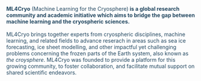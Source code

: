 <div style = "color: #224760">
    <b>ML4Cryo</b> (Machine Learning for the Cryosphere)<b> is a global research community and academic initiative which aims to bridge the gap between machine learning and the cryospheric sciences.</b>
    <br><br>
    ML4Cryo brings together experts from cryospheric disciplines, machine learning, and related fields to advance reserach in areas such as sea ice forecasting, ice sheet modelling, and other impactful yet challenging problems concerning the frozen parts of the Earth system, also known as <i>the croysphere</i>. ML4Cryo was founded to provide a platform for this growing community, to foster collaboration, and facilitate mutual support on shared scientific endeavors.
    <br><br>
</div>
<!-- Explain the cryopshere -->
<!-- endeavour is a pun -->
